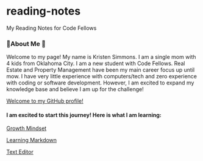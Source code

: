 # reading-notes
My Reading Notes for Code Fellows

### 💜About Me 💜
Welcome to my page! My name is Kristen Simmons. I am a single mom with 4 kids from Oklahoma City. I am a new student with Code Fellows. Real Estate and Property Management have been my main career focus up until mow. I have very little experience with computers/tech and zero experience with coding or software development. However, I am excited to expand my knowledge base and believe I am up for the challenge! 

[Welcome to my GitHub profile!](https://github.com/KristenSimmons/)

#### I am excited to start this journey! Here is what I am learning:

[Growth Mindset](https://kristensimmons.github.io/reading-notes/growth-mindset)

[Learning Markdown](https://kristensimmons.github.io/reading-notes/learning-markdown)

[Text Editor](https://kristensimmons.github.io/reading-notes/text-editor)





